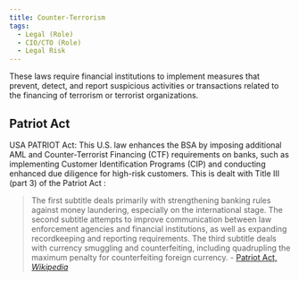 ```yaml
---
title: Counter-Terrorism
tags: 
  - Legal (Role)
  - CIO/CTO (Role)
  - Legal Risk
---
```


<BoxOut title="Counter-Terrorism Laws" image="/img/bok/regs/counter-terrorism.png">

These laws require financial institutions to implement measures that prevent, detect, and report suspicious activities or transactions related to the financing of terrorism or terrorist organizations.

</BoxOut>

## Patriot Act

USA PATRIOT Act: This U.S. law enhances the BSA by imposing additional AML and Counter-Terrorist Financing (CTF) requirements on banks, such as implementing Customer Identification Programs (CIP) and conducting enhanced due diligence for high-risk customers.  This is dealt with Title III (part 3) of the Patriot Act :

> The first subtitle deals primarily with strengthening banking rules against money laundering, especially on the international stage. The second subtitle attempts to improve communication between law enforcement agencies and financial institutions, as well as expanding recordkeeping and reporting requirements. The third subtitle deals with currency smuggling and counterfeiting, including quadrupling the maximum penalty for counterfeiting foreign currency. - [Patriot Act, _Wikipedia_](https://en.wikipedia.org/wiki/Patriot_Act#Title_III:_Anti-money-laundering_to_prevent_terrorism)
 